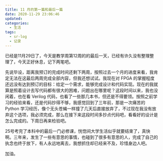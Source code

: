 ```yaml
---
title: 11 月的第一篇和最后一篇
date: 2020-11-29 23:06:46
updated:
categories:
  - 生活
tags:
  - sr-log
  - 记录
---
```


已经是11月29日了，今天是教学周第12周的的最后一天，已经有许久没有整理整理了，今天正好休息，记下两笔吧。
<!--more-->
先说毕设，距离我预订的完成时间还剩下两周，按照过去一个月的进度来看，我肯定无法在这最后两周完成全部内容，但我还想试试。我现在对 FPGA 的掌握程度还远没有达到预订的目标：给定一个需求，能够完成设计和代码实现。现在的我就算是照着设计去写代码都有很大的困难，问题出在哪里呢？这段时间以来，我也没闲着，也在看 Verilog 代码，也看了一些那几本书，但还是不得要领。按照之前学习的经验来看，还是代码抄得不够，我感觉回到了三年前，那是一次痛苦的 Python 学习经历，像个无头苍蝇一样撞了几天后直接放弃了，不过现在我没有放弃这个选项，我必须完成，那么在接下来这段时间多抄点代码吧，看看好的设计是怎么完成的。下周日再来检验吧。

25号考完了本科中的最后一门必修课，恍惚间大学生活似乎就要结束了，真快啊。三年来，发生了一些有意思的事情，也碰到了很多有意思的人，完成了自己的执念也终于放下，有人永远地离去，我想抓住却已经来不及，珍惜身边人吧。

加油。
